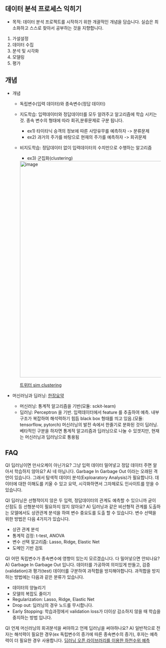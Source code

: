 ## 데이터 분석 프로세스 익히기

- 목적: 데이터 분석 프로젝트를 시작하기 위한 개괄적인 개념을 담습니다. 실습은 최소화하고 스스로 찾아서 공부하는 것을 지향합니다.

1. 가설설정
2. 데이터 수집
3. 분석 및 시각화
4. 모델링
5. 평가


## 개념
- 개념
  - 독립변수(입력 데이터)와 종속변수(정답 데이터)
  - 지도학습: 입력데이터와 정답데이터를 모두 알려주고 알고리즘에 학습 시키는 것. 종속 변수의 형태에 따라 회귀,분류문제로 구분 됩니다.
    - ex1) 타이타닉 승객의 정보에 따른 사망유무를 예측하자 -> 분류문제
    - ex2) 과거의 주가를 바탕으로 현재의 주가를 예측하자 -> 회귀문제
  - 비지도학습: 정답데이터 없이 입력데이터의 수치만으로 수행하는 알고리즘
    - ex3) 군집화(clustering)
    <img width="700" alt="image" src="https://user-images.githubusercontent.com/39439424/230241003-c004eb0b-3ca7-4b22-a754-9ff24b005a51.png">
    
    [트위터 sim clustering](https://github.com/twitter/the-algorithm/blob/main/src/scala/com/twitter/simclusters_v2/README.md)

- 머신러닝과 딥러닝: [한장요약](https://github.com/bellepoque7/2023-data-science-edu/blob/main/8.%20%EB%B6%84%EC%84%9D%ED%94%84%EB%A1%9C%EC%A0%9D%ED%8A%B8/MLvsDL.png)
    - 머신러닝: 통계적 알고리즘을 기반(모듈: sckit-learn)
    - 딥러닝: Perceptron 을 기반. 입력데이터에서 feature 를 추출하여 예측. 내부 구조가 복잡하여 해석력하기 힘듬 black box 형태를 띄고 있음.(모듈: tensorflow, pytorch)
      머신러닝의 발전 속에서 한줄기로 분화된 것이 딥러닝. 베타적인 구분을 하자면 통계적 알고리즘과 딥러닝으로 나눌 수 있겟지만, 현재는 머신러닝과 딥러닝으로 통용됨
      
 ## FAQ    
 Q) 딥러닝이면 만사오케이 아닌가요? 그냥 입력 데이터 밀어넣고 정답 데이터 주면 알아서 학습하지 않아요?
 A) 네 아닙니다. Garbage In Garbage Out 이라는 오래된 격언이 있습니다. 그래서 탐색적 데이터 분석(Exploaratory Analysis)가 필요합니다. 데이터에 대한 이해도를 키울 수 있고 요약, 시각화하면서 그자체로도 인사이트를 얻을 수 있습니다.
 
 Q) 딥러닝은 선형적이지 않은 두 입력, 정답데이터의 관계도 예측할 수 있으니까 굳이 산점도 등 선형분석이 필요하지 않지 않아요?
 A) 딥러닝과 같은 비선형적 관계를 도출하는 모델에서도 상관관계 분석을 하여 변수 중요도를 도출 할 수 있습니다. 변수 선택을 위한 방법은 다음 4가지가 있습니다.
 - 상관 관계 분석
 - 통계적 검정: t-test, ANOVA
 - 변수 선택 알고리즘: Lasso, Ridge, Elastic Net
 - 도메인 기반 검토
 
 Q) 어떤 독립변수가 종속변수에 영향이 있는지 모르겠습니다. 다 밀어넣으면 안되나요?
 A) Garbage In Garbage Out 입니다.  데이터를 가공하여 의미있게 만들고, 검증(validation)과 평가(test) 데이터를 구분하여 과적합을 방지해야합니다. 과적합을 방지하는 방법에는 다음과 같은 분류가 있습니다. 
 - 데이터의 양늘리기
 - 모델의 복잡도 줄이기
 - Regularization: Lasso, Ridge, Elastic Net
 - Drop out: 딥러닝의 경우 노드를 무시합니다.
 - Early Stopping: 학습과정에서 validation loss가 더이상 감소하지 않을 때 학습을 중지하는 방법 입니다.
 
 Q) 언제 머신러닝의 회귀분석을 써야하고 언제 딥러닝을 써야하나요?
 A) 일반적으로 전자는 해석력이 필요한 경우(ex 독립변수의 증가에 따른 종속변수의 증가), 후자는 예측력이 더 필요한 경우 사용합니다. 
 [딥러닝 오픈 라이브러리를 이용한 하천수위 예측](https://www.j-kosham.or.kr/upload/pdf/KOSHAM-18-01-001.pdf)
